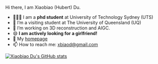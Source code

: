<p2>Hi there, I am Xiaobiao (Hubert) Du.</p2>
- 👨🏼‍💻 I am a **phd student** at University of Technology Sydney (UTS)
- 🌱 I’m a visiting student at The University of Queensland (UQ)
- 🔭 I’m working on 3D reconstruction and AIGC.
- 😄 **I am actively looking for a girlfriend!**
- 💬 My [homepage](https://xiaobiaodu.github.io/)
- 📫 How to reach me: xbiaod@gmail.com
<!--
**guochengqian/guochengqian** is a ✨ _special_ ✨ repository because its `README.md` (this file) appears on your GitHub profile.

Here are some ideas to get you started:

- 🔭 I’m currently working on ...
- 🌱 I’m currently learning ...
- 👯 I’m looking to collaborate on ...
- 🤔 I’m looking for help with ...
- 💬 Ask me about ...
- 📫 How to reach me: ...
- 😄 Pronouns: ...
- ⚡ Fun fact: ...

- :book: Check my publications via [google scholar](https://scholar.google.com/citations?user=DUDaxg4AAAAJ&hl=en)

<div align="center">
  <p>

  <a href="https://github.com/guochengqian">

  <img src="https://github-readme-stats.vercel.app/api?username=Daniellli&show_icons=true&theme=default&hide=contribs,issues" />

  </a>
  
  </p>
</div>

-->

[![Xiaobiao Du's GitHub stats](https://github-readme-stats.vercel.app/api?username=xiaobiaodu)](https://github.com/anuraghazra/github-readme-stats)
